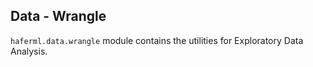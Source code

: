 ## Data - Wrangle

`haferml.data.wrangle` module contains the utilities for Exploratory Data Analysis.

